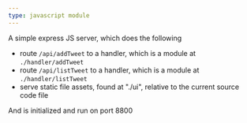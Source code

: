 ```yaml
---
type: javascript module
---
```


A simple express JS server, which does the following

- route `/api/addTweet` to a handler, which is a module at `./handler/addTweet`
- route `/api/listTweet` to a handler, which is a module at `./handler/listTweet`
- serve static file assets, found at "./ui", relative to the current source code file

And is initialized and run on port 8800